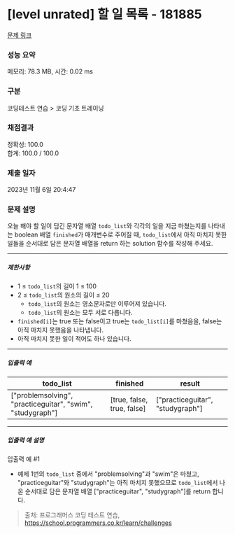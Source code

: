 # [level unrated] 할 일 목록 - 181885 

[문제 링크](https://school.programmers.co.kr/learn/courses/30/lessons/181885) 

### 성능 요약

메모리: 78.3 MB, 시간: 0.02 ms

### 구분

코딩테스트 연습 > 코딩 기초 트레이닝

### 채점결과

정확성: 100.0<br/>합계: 100.0 / 100.0

### 제출 일자

2023년 11월 6일 20:4:47

### 문제 설명

<p style="user-select: auto;">오늘 해야 할 일이 담긴 문자열 배열 <code style="user-select: auto;">todo_list</code>와 각각의 일을 지금 마쳤는지를 나타내는 boolean 배열 <code style="user-select: auto;">finished</code>가 매개변수로 주어질 때, <code style="user-select: auto;">todo_list</code>에서 아직 마치지 못한 일들을 순서대로 담은 문자열 배열을 return 하는 solution 함수를 작성해 주세요.</p>

<hr style="user-select: auto;">

<h5 style="user-select: auto;">제한사항</h5>

<ul style="user-select: auto;">
<li style="user-select: auto;">1 ≤ <code style="user-select: auto;">todo_list</code>의 길이 1 ≤ 100</li>
<li style="user-select: auto;">2 ≤ <code style="user-select: auto;">todo_list</code>의 원소의 길이 ≤ 20

<ul style="user-select: auto;">
<li style="user-select: auto;"><code style="user-select: auto;">todo_list</code>의 원소는 영소문자로만 이루어져 있습니다.</li>
<li style="user-select: auto;"><code style="user-select: auto;">todo_list</code>의 원소는 모두 서로 다릅니다.</li>
</ul></li>
<li style="user-select: auto;"><code style="user-select: auto;">finished[i]</code>는 true 또는 false이고 true는 <code style="user-select: auto;">todo_list[i]</code>를 마쳤음을, false는 아직 마치지 못했음을 나타냅니다.</li>
<li style="user-select: auto;">아직 마치지 못한 일이 적어도 하나 있습니다.</li>
</ul>

<hr style="user-select: auto;">

<h5 style="user-select: auto;">입출력 예</h5>
<table class="table" style="user-select: auto;">
        <thead style="user-select: auto;"><tr style="user-select: auto;">
<th style="user-select: auto;">todo_list</th>
<th style="user-select: auto;">finished</th>
<th style="user-select: auto;">result</th>
</tr>
</thead>
        <tbody style="user-select: auto;"><tr style="user-select: auto;">
<td style="user-select: auto;">["problemsolving", "practiceguitar", "swim", "studygraph"]</td>
<td style="user-select: auto;">[true, false, true, false]</td>
<td style="user-select: auto;">["practiceguitar", "studygraph"]</td>
</tr>
</tbody>
      </table>
<hr style="user-select: auto;">

<h5 style="user-select: auto;">입출력 예 설명</h5>

<p style="user-select: auto;">입출력 예 #1</p>

<ul style="user-select: auto;">
<li style="user-select: auto;">예제 1번의 <code style="user-select: auto;">todo_list</code> 중에서 "problemsolving"과 "swim"은 마쳤고, "practiceguitar"와 "studygraph"는 아직 마치지 못했으므로 <code style="user-select: auto;">todo_list</code>에서 나온 순서대로 담은 문자열 배열 ["practiceguitar", "studygraph"]를 return 합니다.</li>
</ul>


> 출처: 프로그래머스 코딩 테스트 연습, https://school.programmers.co.kr/learn/challenges